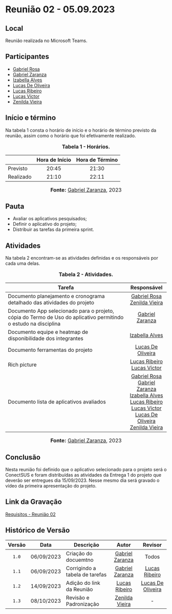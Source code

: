 # Reunião 02 - 05.09.2023

## Local

Reunião realizada no Microsoft Teams.

## Participantes

* [Gabriel Rosa](https://github.com/gabrielrosa09)
* [Gabriel Zaranza](https://github.com/GZaranza)
* [Izabella Alves](https://github.com/izabellaalves)
* [Lucas De Oliveira](https://github.com/LucasOliveiraDiasMarquesFerreira)
* [Lucas Ribeiro](https://github.com/lucassouzs)
* [Lucas Víctor](https://github.com/Lucas13032003)
* [Zenilda Vieira](https://github.com/zenildavieira)
  
## Início e término

Na tabela 1 consta o horário de início e o horário de término previsto da reunião, assim como o horário que foi efetivamente realizado.

<div align="center">
<font size="3"><p style="text-align: center"><b>Tabela 1 - Horários.</b></p></font>
</div>

|               | Hora de Início   | Hora de Término   |
| ------------- | :--------------: | :---------------: |
| Previsto      |      20:45       |      21:30        |
| Realizado     |      21:10       |      22:11        |

<div align="center">
<font size="3"><p style="text-align: center"><b>Fonte:</b> <a href="https://github.com/GZaranza">Gabriel Zaranza</a>, 2023</p></font>
</div>


## Pauta

* Avaliar os aplicativos pesquisados;
* Definir o aplicativo do projeto;
* Distribuir as tarefas da primeira sprint.

## Atividades

Na tabela 2 encontram-se as atividades definidas e os responsáveis por cada uma delas.

<div align="center">
<font size="3"><p style="text-align: center"><b>Tabela 2 - Atividades.</b></p></font>
</div>

|Tarefa                                          |Responsável                    |
|------------------------------------------------|:-----------------------------:|
|Documento planejamento e cronograma detalhado das atividades do projeto|[Gabriel Rosa](https://github.com/gabrielrosa09) <br> [Zenilda Vieira](https://github.com/zenildavieira) |
|Documento App selecionado para o projeto, cópia do Termo de Uso do aplicativo permitindo o estudo na disciplina |[Gabriel Zaranza](https://github.com/GZaranza)                 |
|Documento equipe e heatmap de disponibilidade dos integrantes|[Izabella Alves](https://github.com/izabellaalves)                  |
|Documento ferramentas do projeto|[Lucas De Oliveira](https://github.com/LucasOliveiraDiasMarquesFerreira) |
|Rich picture|[Lucas Ribeiro](https://github.com/lucassouzs) <br> [Lucas Víctor](https://github.com/Lucas13032003)|
|Documento lista de aplicativos avaliados|[Gabriel Rosa](https://github.com/gabrielrosa09)  <br>  [Gabriel Zaranza](https://github.com/GZaranza) <br>  [Izabella Alves](https://github.com/izabellaalves) <br>  [Lucas Ribeiro](https://github.com/lucassouzs) <br>  [Lucas Víctor](https://github.com/Lucas13032003) <br> [Lucas De Oliveira](https://github.com/LucasOliveiraDiasMarquesFerreira) <br> [Zenilda Vieira](https://github.com/zenildavieira) |

<div align="center">
<font size="3"><p style="text-align: center"><b>Fonte:</b> <a href="https://github.com/GZaranza">Gabriel Zaranza</a>, 2023</p></font>
</div>

## Conclusão

Nesta reunião foi definido que o aplicativo selecionado para o projeto será o ConectSUS e foram distribuídas as atividades da Entrega 1 do projeto que deverão ser entregues dia 15/09/2023. Nesse mesmo dia será gravado o vídeo da primeira apresentação do projeto.

## Link da Gravação

[Requisitos - Reunião 02](https://youtu.be/o_ZmxJCo8qo)

## Histórico de Versão

|Versão|Data|Descrição|Autor|Revisor|
|:----:|----|---------|:-----:|:-------:|
|`1.0`|06/09/2023|Criação do docuemtno|[Gabriel Zaranza](https://github.com/GZaranza)|Todos|
|`1.1`|06/09/2023|Corrigindo a tabela de tarefas|[Gabriel Zaranza](https://github.com/GZaranza)|[Lucas Ribeiro](https://github.com/lucassouzs)|
|`1.2`|14/09/2023|Adição do link da Reunião|[Lucas Ribeiro](https://github.com/lucassouzs)|[Lucas De Oliveira](https://github.com/LucasOliveiraDiasMarquesFerreira)|
|`1.3`|08/10/2023| Revisão e Padronização | [Zenilda Vieira](https://github.com/zenildavieira) | - |

